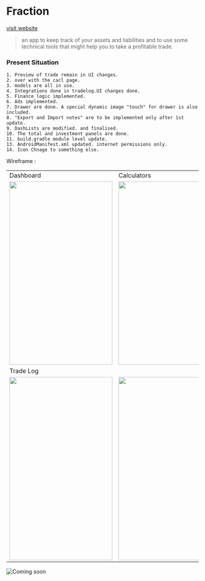 # Fraction 
[visit website](https://shimronalakkal.github.io/fraction_web/)
> an app to keep track of your assets and liabilities and to use some technical tools that might help you to take a profitable trade.

### Present Situation
```
1. Preview of trade remain in UI changes.
2. over with the cacl page.
3. models are all in use. 
4. Integrations done in tradelog.UI changes done.
5. Finance logic implemented.
6. Ads implemented.
7. Drawer are done. A special dynamic image "touch" for drawer is also included.
8. "Export and Import notes" are to be implemented only after 1st update.
9. DashLists are modified. and finalised.
10. The total and investment panels are done.
11. build.gradle module level update.
13. AndroidManifest.xml updated. internet permissions only.
14. Icon Chnage to something else.
```
Wireframe :
<table>
  <tr>
    <td>Dashboard</td>
     <td>Calculators</td>
     <td>Edit</td>
    
  </tr>
  <tr>
    <td><img src="https://github.com/ShimronAlakkal/tradebook/blob/main/s1.png" width=270 height=480></td>
    <td><img src="https://github.com/ShimronAlakkal/tradebook/blob/main/s2.png" width=270 height=480></td>
   
  </tr>
  <td>Trade Log</td>
  <tr>
     <td><img src="https://github.com/ShimronAlakkal/tradebook/blob/main/s3.png" width=270 height=480></td>
     <td><img src="https://github.com/ShimronAlakkal/tradebook/blob/main/s4.png" width=270 height=480></td>
    </tr>
 </table>


![Coming soon](https://github.com/ShimronAlakkal/tradebook/blob/main/fraction%20logo.png)
